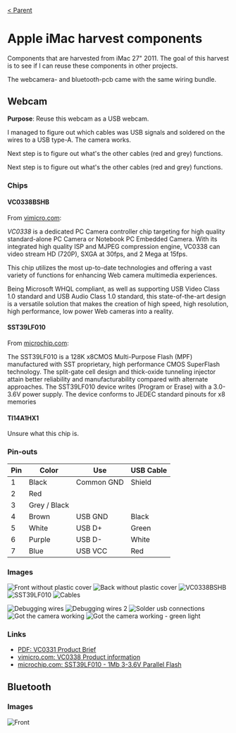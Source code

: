 [< Parent](../Readme.md)

# Apple iMac harvest components

Components that are harvested from iMac 27" 2011.
The goal of this harvest is to see if I can reuse these components in other projects.

The webcamera- and bluetooth-pcb came with the same wiring bundle.

## Webcam

**Purpose**: Reuse this webcam as a USB webcam.

I managed to figure out which cables was USB signals and soldered on the wires to a USB type-A. The camera works.

Next step is to figure out what's the other cables (red and grey) functions.

Next step is to figure out what's the other cables (red and grey) functions.

### Chips

#### VC0338BSHB

From [vimicro.com](http://www.vimicro.com/english/product/d_vc0338.htm):

*VC0338* is a dedicated PC Camera controller chip targeting for high quality standard-alone PC Camera or Notebook PC Embedded Camera. With its integrated high quality ISP and MJPEG compression engine, VC0338 can video stream HD (720P), SXGA at 30fps, and 2 Mega at 15fps.

This chip utilizes the most up-to-date technologies and offering a vast variety of functions for enhancing Web camera multimedia experiences.

Being Microsoft WHQL compliant, as well as supporting USB Video Class 1.0 standard and USB Audio Class 1.0 standard, this state-of-the-art design is a versatile solution that makes the creation of high speed, high resolution, high performance, low power Web cameras into a reality.

#### SST39LF010

From [microchip.com](https://www.microchip.com/wwwproducts/en/SST39LF010):

The SST39LF010 is a 128K x8CMOS Multi-Purpose Flash (MPF) manufactured with SST proprietary, high performance CMOS SuperFlash technology. The split-gate cell design and thick-oxide tunneling injector attain better reliability and manufacturability compared with alternate approaches. The SST39LF010 device writes (Program or Erase) with a 3.0-3.6V power supply. The device conforms to JEDEC standard pinouts for x8 memories

#### TI14A1HX1

Unsure what this chip is.

### Pin-outs

|Pin|Color|Use|USB Cable|
|---|---|---|---|
|1|Black|Common GND|Shield|
|2|Red|||
|3|Grey / Black| ||
|4|Brown|USB GND|Black|
|5|White|USB D+|Green|
|6|Purple|USB D-|White|
|7|Blue|USB VCC|Red|

### Images

![Front without plastic cover](./images/IMG_3207.jpeg)
![Back without plastic cover](./images/IMG_3208.jpeg)
![VC0338BSHB](./images/IMG_3209.jpeg)
![SST39LF010](./images/IMG_3210.jpeg)
![Cables](./images/IMG_3211.jpeg)

![Debugging wires](./images/IMG_3256.jpeg)
![Debugging wires 2](./images/IMG_3257.jpeg)
![Solder usb connections](./images/IMG_3258.jpeg)
![Got the camera working](./images/IMG_3259.jpeg)
![Got the camera working - green light](./images/IMG_3260.jpeg)

### Links

- [PDF: VC0331 Product Brief](./files/VC0331_200_1.0_EN.pdf)
- [vimicro.com: VC0338 Product information](http://www.vimicro.com/english/product/d_vc0338.htm)
- [microchip.com: SST39LF010 - 1Mb 3-3.6V Parallel Flash](https://www.microchip.com/wwwproducts/en/SST39LF010)

## Bluetooth

### Images

![Front](./images/IMG_3206.jpeg)

